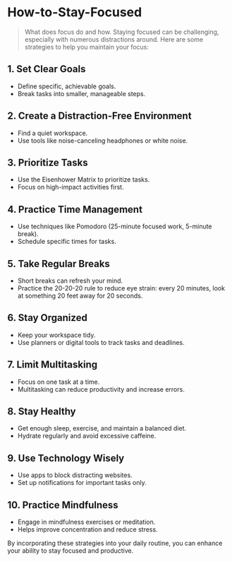 # How-to-Stay-Focused
> What does focus do and how.
Staying focused can be challenging, especially with numerous distractions around. Here are some strategies to help you maintain your focus:

## 1. Set Clear Goals
- Define specific, achievable goals.
- Break tasks into smaller, manageable steps.

## 2. Create a Distraction-Free Environment
- Find a quiet workspace.
- Use tools like noise-canceling headphones or white noise.

## 3. Prioritize Tasks
- Use the Eisenhower Matrix to prioritize tasks.
- Focus on high-impact activities first.

## 4. Practice Time Management
- Use techniques like Pomodoro (25-minute focused work, 5-minute break).
- Schedule specific times for tasks.

## 5. Take Regular Breaks
- Short breaks can refresh your mind.
- Practice the 20-20-20 rule to reduce eye strain: every 20 minutes, look at something 20 feet away for 20 seconds.

## 6. Stay Organized
- Keep your workspace tidy.
- Use planners or digital tools to track tasks and deadlines.

## 7. Limit Multitasking
- Focus on one task at a time.
- Multitasking can reduce productivity and increase errors.

## 8. Stay Healthy
- Get enough sleep, exercise, and maintain a balanced diet.
- Hydrate regularly and avoid excessive caffeine.

## 9. Use Technology Wisely
- Use apps to block distracting websites.
- Set up notifications for important tasks only.

## 10. Practice Mindfulness
- Engage in mindfulness exercises or meditation.
- Helps improve concentration and reduce stress.

By incorporating these strategies into your daily routine, you can enhance your ability to stay focused and productive.




